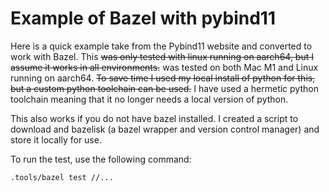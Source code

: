 
# Example of Bazel with pybind11

Here is a quick example take from the Pybind11 website and converted to work with Bazel.
This ~~was only tested with linux running on aarch64, but I assume it works in all environments.~~ was tested on both Mac M1 and Linux running on aarch64. ~~To save time I used my local install of python for this, but a custom python toolchain can be used.~~ I have used a hermetic python toolchain meaning that it no longer needs a local version of python.

This also works if you do not have bazel installed. I created a script to download and bazelisk (a bazel wrapper and version control manager) and store it locally for use.

To run the test, use the following command:

```bash
.tools/bazel test //...

```
